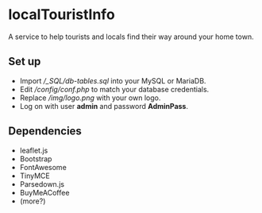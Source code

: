 # localTouristInfo
A service to help tourists and locals find their way around your home town.

## Set up
- Import */_SQL/db-tables.sql* into your MySQL or MariaDB.
- Edit */config/conf.php* to match your database credentials.  
- Replace */img/logo.png* with your own logo.
- Log on with user __admin__ and password __AdminPass__.

## Dependencies
- leaflet.js
- Bootstrap
- FontAwesome
- TinyMCE
- Parsedown.js
- BuyMeACoffee
- (more?)
